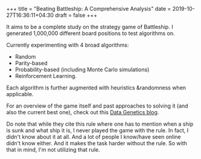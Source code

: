 +++
title = "Beating Battleship: A Comprehensive Analysis"
date = 2019-10-27T16:36:11+04:30
draft = false
+++

It aims to be a complete study on the strategy game of Battleship.  I generated 1,000,000 different board positions to test algorithms on.  

Currently experimenting with 4 broad algorithms:

* Random
* Parity-based
* Probability-based (including Monte Carlo simulations)
* Reinforcement Learning. 
 
Each algorithm is further augmented with heuristics &randomness when applicable.

For an overview of the game itself and past approaches to solving it (and also the current best one), check out this [Data Genetics blog](http://www.datagenetics.com/blog/december32011/).

Do note that while they cite this rule where one has to mention when a ship is sunk and what ship it is, I never played the game with the rule. In fact, I didn't know about it at all. And a lot of people I know/have seen online didn't know either. And it makes the task harder without the rule. So with that in mind, I'm not utilizing that rule.